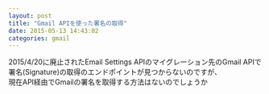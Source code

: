 ```yaml
---
layout: post
title: "Gmail APIを使った署名の取得"
date: 2015-05-13 14:43:02
categories: gmail
---
```

<p>2015/4/20に廃止されたEmail Settings APIのマイグレーション先のGmail APIで署名(Signature)の取得のエンドポイントが見つからないのですが、<br>
現在API経由でGmailの署名を取得する方法はないのでしょうか</p>
